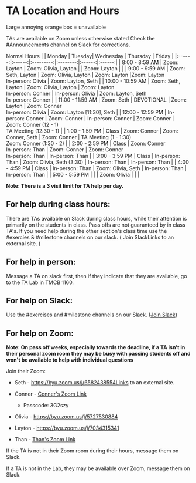 # TA Location and Hours

Large annoying orange box = unavailable

TAs are available on Zoom unless otherwise stated
Check the #Announcements channel on Slack for corrections.

Normal Hours
| | Monday | Tuesday|	Wednesday |	Thursday | Friday |
|:------:|:------:|:---------:|:--------:|:------:|:------:|
| 8:00 - 8:59 AM | Zoom: Layton | Zoom: Olivia, Layton | | Zoom: Layton | |
| 9:00 - 9:59 AM | Zoom: Seth, Layton | Zoom: Olivia, Layton | Zoom: Layton	|Zoom: Layton<br/>In-person: Olivia | Zoom: Layton, Seth |
| 10:00 - 10:59 AM | Zoom: Seth, Layton | Zoom: Olivia, Layton | Zoom: Layton<br/>In-person: Conner | In-person: Olivia | Zoom: Layton, Seth<br/>In-person: Conner |
| 11:00 - 11:59 AM | Zoom: Seth | DEVOTIONAL | Zoom: Layton | Zoom: Conner<br/>In-person: Olivia | Zoom: Layton [11:30], Seth |
| 12:00 - 12:59 PM | In-person: Conner | Zoom: Conner | In-person: Conner | Zoom: Conner | Zoom: Conner (12 - 1)<br/>TA Meeting (12:30 - 1) |
| 1:00 - 1:59 PM | Class | Zoom: Conner | Zoom: Conner, Seth | Zoom: Conner | TA Meeting (1 - 1:30)<br/>Zoom: Conner (1:30 - 2) |
| 2:00 - 2:59 PM | Class | Zoom: Conner<br/>In-person: Than | Zoom: Conner | Zoom: Conner<br/>In-person: Than | In-person: Than |
| 3:00 - 3:59 PM | Class | In-person: Than | Zoom: Olivia, Seth (3:30) | In-person: Than | In-person: Than |
| 4:00 - 4:59 PM | Class | In-person: Than | Zoom: Olivia, Seth	| In-person: Than | In-person: Than |
| 5:00 - 5:59 PM | | | Zoom: Olivia | | |
			
**Note: There is a 3 visit limit for TA help per day.**

## For help during class hours:

There are TAs available on Slack during class hours, while their attention is primarily on the students in class. Pass offs are not guaranteed by in class TA's. If you need help during the other section's class time use the #exercies & #milestone channels on our slack. ( Join SlackLinks to an external site. )

## For help in person:

Message a TA on slack first, then if they indicate that they are available, go to the TA Lab in TMCB 1160.

## For help on Slack:

Use the #exercises and #milestone channels on our Slack. ([Join Slack](https://join.slack.com/t/byu-cs-340/shared_invite/zt-2xp01qce8-9POwOGVCu1uZiX9qihVDxw))

## For help on Zoom:

**Note: On pass off weeks, especially towards the deadline, if a TA isn't in their personal zoom room they may be busy with passing students off and won't be available to help with individual questions**

Join their Zoom:

- Seth - https://byu.zoom.us/j/6582438554Links to an external site.

- Conner - [Conner's Zoom Link](https://us04web.zoom.us/j/7306402353?pwd=UnpDQkM5WnRvb3hlbnh3RFVhaUpzdz09&omn=79905109016)

    - Passcode: 3G2szy

- Olivia - https://byu.zoom.us/j/5727530884

- Layton - https://byu.zoom.us/j/7034315341

- Than - [Than's Zoom Link](https://byu.zoom.us/my/ThanGerlek)

If the TA is not in their Zoom room during their hours, message them on Slack.

If a TA is not in the Lab, they may be available over Zoom, message them on Slack.